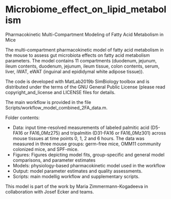 # Microbiome_effect_on_lipid_metabolism

Pharmacokinetic Multi-Compartment Modeling of Fatty Acid Metabolism in Mice

The multi-compartment pharmacokinetic model of fatty acid metabolism in the mouse to assess gut microbiota effects on fatty acid metabolism parameters. The model contains 11 compartments (duodenum, jejunum, ileum contents, duodenum, jejunum, ileum tissue, colon contents, serum, liver, iWAT, eWAT (inguinal and epididymal white adipose tissue)).

The code is developed with MatLab2019b SimBiology toolbox and is distributed under the terms of the GNU General Public License (please read copyright_and_license and LICENSE files for details.

The main workflow is provided in the file Scripts/workflow_model_combined_2FA_data.m.

Folder contents:
- Data: input time-resolved measurements of labeled palmitic acid (D5-FA16 or FA16_0Mz275) and tripalmitin (D31-FA16 or FA16_0Mz301) across mouse tissues at time points 0, 1, 2 and 6 hours. The data was measured in three mouse groups: germ-free mice, OMM11 community colonized mice, and SPF-mice.
- Figures: Figures depicting model fits, group-specific and general model comparisons, and parameter estimates
- Models: physiology-based pharmacokinetic model used in the workflow 
- Output: model parameter estimates and quality assessments. 
- Scripts: main modellig workflow and supplementary scripts. 

This model is part of the work by Maria Zimmermann-Kogadeeva in collaboration with Josef Ecker and teams. 

